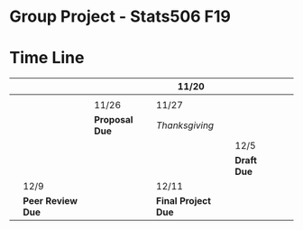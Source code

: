 # Group Project - Stats506 F19


# Time Line
|   |                     |                  | 11/20                 |               |   |   |
|---|---------------------|------------------|-----------------------|---------------|---|---|
|   |                     |                  |                       |               |   |   |
|   |                     | 11/26            | 11/27                 |               |   |   |
|   |                     | **Proposal Due** | *Thanksgiving*        |               |   |   |
|   |                     |                  |                       | 12/5          |   |   |
|   |                     |                  |                       | **Draft Due** |   |   |
|   | 12/9                |                  | 12/11                 |               |   |   |
|   | **Peer Review Due** |                  | **Final Project Due** |               |   |   |
